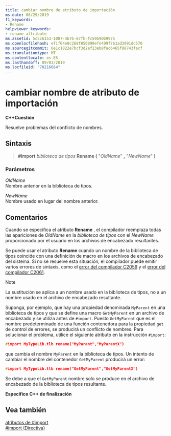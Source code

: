 ```yaml
---
title: cambiar nombre de atributo de importación
ms.date: 08/29/2019
f1_keywords:
- Rename
helpviewer_keywords:
- rename attribute
ms.assetid: 5c5c6153-1087-4b7b-87fb-fc59b90b9975
ms.openlocfilehash: ef1f64e0c268f850899efe499f7b1ad3991dd570
ms.sourcegitcommit: 6e1c1822e7bcf3d2ef23eb8fac6465f88743facf
ms.translationtype: MT
ms.contentlocale: es-ES
ms.lasthandoff: 09/03/2019
ms.locfileid: "70216664"
---
```

# <a name="rename-import-attribute"></a>cambiar nombre de atributo de importación

**C++Cuestión**

Resuelve problemas del conflicto de nombres.

## <a name="syntax"></a>Sintaxis

> **#import** *biblioteca de tipos* **Rename (** "*OldName*" **,** "*NewName*" **)**

### <a name="parameters"></a>Parámetros

*OldName*\
Nombre anterior en la biblioteca de tipos.

*NewName*\
Nombre usado en lugar del nombre anterior.

## <a name="remarks"></a>Comentarios

Cuando se especifica el atributo **Rename** , el compilador reemplaza todas las apariciones de *OldName* en la *biblioteca de tipos* con el *NewName* proporcionado por el usuario en los archivos de encabezado resultantes.

Se puede usar el atributo **Rename** cuando un nombre de la biblioteca de tipos coincide con una definición de macro en los archivos de encabezado del sistema. Si no se resuelve esta situación, el compilador puede emitir varios errores de sintaxis, como el [error del compilador C2059](../error-messages/compiler-errors-1/compiler-error-c2059.md) y el [error del compilador C2061](../error-messages/compiler-errors-1/compiler-error-c2061.md).

> [!NOTE]
> La sustitución se aplica a un nombre usado en la biblioteca de tipos, no a un nombre usado en el archivo de encabezado resultante.

Suponga, por ejemplo, que hay una propiedad denominada `MyParent` en una biblioteca de tipos y que se define una macro `GetMyParent` en un archivo de encabezado y se utiliza antes de `#import`. Puesto `GetMyParent` que es el nombre predeterminado de una función contenedora para la propiedad `get` de control de errores, se producirá un conflicto de nombres. Para solucionar el problema, utilice el siguiente atributo en la instrucción `#import`:

```cpp
#import MyTypeLib.tlb rename("MyParent","MyParentX")
```

que cambia el nombre `MyParent` en la biblioteca de tipos. Un intento de cambiar el nombre del contenedor `GetMyParent` producirá un error:

```cpp
#import MyTypeLib.tlb rename("GetMyParent","GetMyParentX")
```

Se debe a que el `GetMyParent` nombre solo se produce en el archivo de encabezado de la biblioteca de tipos resultante.

**Específico C++ de finalización**

## <a name="see-also"></a>Vea también

[atributos de #import](../preprocessor/hash-import-attributes-cpp.md)\
[#import (Directiva)](../preprocessor/hash-import-directive-cpp.md)
